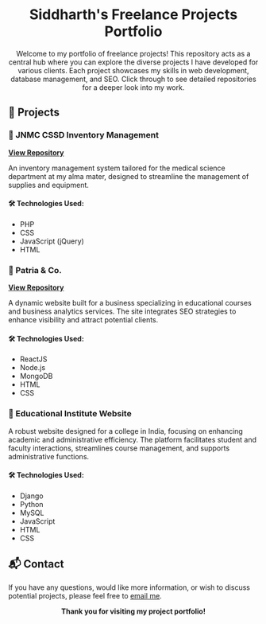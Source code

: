 <h1 align="center">Siddharth's Freelance Projects Portfolio</h1>

<p align="center">
    Welcome to my portfolio of freelance projects! This repository acts as a central hub where you can explore the diverse projects I have developed for various clients. Each project showcases my skills in web development, database management, and SEO. Click through to see detailed repositories for a deeper look into my work.
</p>

## 📂 Projects

### 🏥 JNMC CSSD Inventory Management
**[View Repository](https://github.com/s1ddh-rth/jnmc_cssd)**

An inventory management system tailored for the medical science department at my alma mater, designed to streamline the management of supplies and equipment.

#### 🛠 Technologies Used:
- PHP
- CSS
- JavaScript (jQuery)
- HTML

### 🏢 Patria & Co.
**[View Repository](https://github.com/s1ddh-rth/newCastle)**

A dynamic website built for a business specializing in educational courses and business analytics services. The site integrates SEO strategies to enhance visibility and attract potential clients.

#### 🛠 Technologies Used:
- ReactJS
- Node.js
- MongoDB
- HTML
- CSS

### 🏫 Educational Institute Website
A robust website designed for a college in India, focusing on enhancing academic and administrative efficiency. The platform facilitates student and faculty interactions, streamlines course management, and supports administrative functions.

#### 🛠 Technologies Used:
- Django
- Python
- MySQL
- JavaScript
- HTML
- CSS


## 📬 Contact
If you have any questions, would like more information, or wish to discuss potential projects, please feel free to <a href="mailto:s1ddh9rth@gmail.com">email me</a>.

<p align="center">
    <b>Thank you for visiting my project portfolio!</b>
</p>

